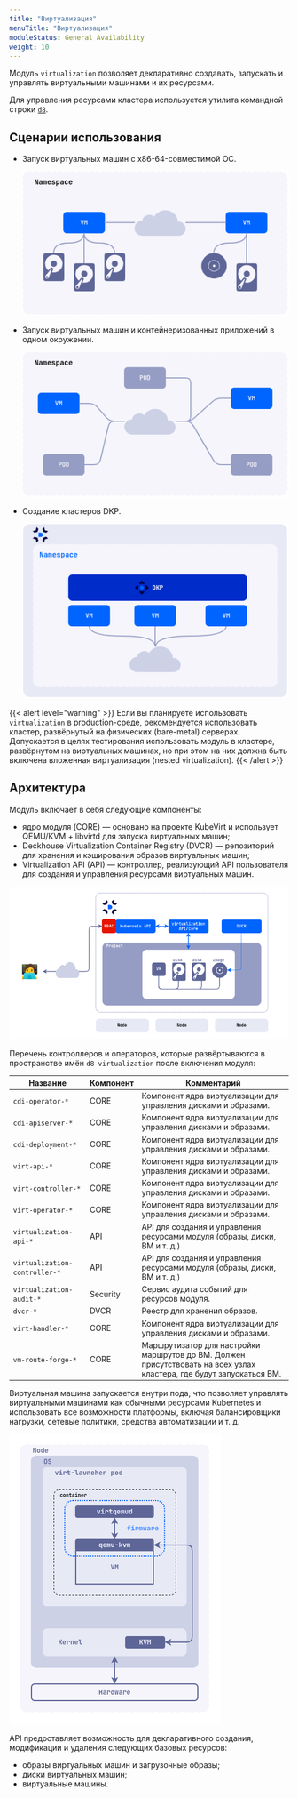 ```yaml
---
title: "Виртуализация"
menuTitle: "Виртуализация"
moduleStatus: General Availability
weight: 10
---
```


Модуль `virtualization` позволяет декларативно создавать, запускать и управлять виртуальными машинами и их ресурсами.

Для управления ресурсами кластера используется утилита командной строки [`d8`](https://deckhouse.ru/documentation/v1/deckhouse-cli/).

## Сценарии использования

- Запуск виртуальных машин с x86-64-совместимой ОС.

  ![](./images/cases-vms.ru.png)

- Запуск виртуальных машин и контейнеризованных приложений в одном окружении.

  ![](./images/cases-pods-and-vms.ru.png)

- Создание кластеров DKP.

  ![](./images/cases.dkp.ru.png)

{{< alert level="warning" >}}
Если вы планируете использовать `virtualization` в production-среде, рекомендуется использовать кластер, развёрнутый на физических (bare-metal) серверах. Допускается в целях тестирования использовать модуль в кластере, развёрнутом на виртуальных машинах, но при этом на них должна быть включена вложенная виртуализация (nested virtualization).
{{< /alert >}}

## Архитектура

Модуль включает в себя следующие компоненты:

- ядро модуля (CORE) — основано на проекте KubeVirt и использует QEMU/KVM + libvirtd для запуска виртуальных машин;
- Deckhouse Virtualization Container Registry (DVCR) — репозиторий для хранения и кэширования образов виртуальных машин;
- Virtualization API (API) — контроллер, реализующий API пользователя для создания и управления ресурсами виртуальных машин.

![](images/arch.ru.png)

Перечень контроллеров и операторов, которые развёртываются в пространстве имён `d8-virtualization` после включения модуля:

| Название                      | Компонент | Комментарий                                                                                                          |
| ----------------------------- | --------- | -------------------------------------------------------------------------------------------------------------------- |
| `cdi-operator-*`              | CORE      | Компонент ядра виртуализации для управления дисками и образами.                                                      |
| `cdi-apiserver-*`             | CORE      | Компонент ядра виртуализации для управления дисками и образами.                                                      |
| `cdi-deployment-*`            | CORE      | Компонент ядра виртуализации для управления дисками и образами.                                                      |
| `virt-api-*`                  | CORE      | Компонент ядра виртуализации для управления дисками и образами.                                                      |
| `virt-controller-*`           | CORE      | Компонент ядра виртуализации для управления дисками и образами.                                                      |
| `virt-operator-*`             | CORE      | Компонент ядра виртуализации для управления дисками и образами.                                                      |
| `virtualization-api-*`        | API       | API для создания и управления ресурсами модуля (образы, диски, ВМ и т. д.)                                           |
| `virtualization-controller-*` | API       | API для создания и управления ресурсами модуля (образы, диски, ВМ и т. д.)                                           |
| `virtualization-audit-*`      | Security  | Сервис аудита событий для ресурсов модуля.                                                                           |
| `dvcr-*`                      | DVCR      | Реестр для хранения образов.                                                                                         |
| `virt-handler-*`              | CORE      | Компонент ядра виртуализации для управления дисками и образами.                                                      |
| `vm-route-forge-*`            | CORE      | Маршрутизатор для настройки маршрутов до ВМ. Должен присутствовать на всех узлах кластера, где будут запускаться ВМ. |

Виртуальная машина запускается внутри пода, что позволяет управлять виртуальными машинами как обычными ресурсами Kubernetes и использовать все возможности платформы, включая балансировщики нагрузки, сетевые политики, средства автоматизации и т. д.

![](images/vm.ru.png)

API предоставляет возможность для декларативного создания, модификации и удаления следующих базовых ресурсов:

- образы виртуальных машин и загрузочные образы;
- диски виртуальных машин;
- виртуальные машины.
